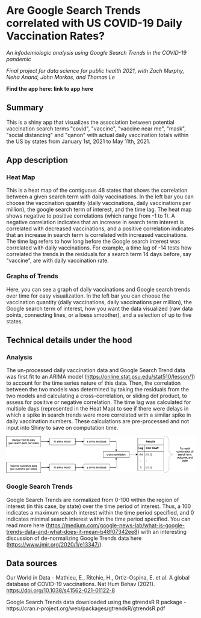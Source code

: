 # Are Google Search Trends correlated with US COVID-19 Daily Vaccination Rates? 
*An infodemiologic analysis using Google Search Trends in the COVID-19 pandemic* 

*Final project for data science for public health 2021, with Zach Murphy, Neha Anand, John Morkos, and Thomas Le* 
 
 **Find the app here: link to app here**
 
 ## Summary 
 This is a shiny app that visualizes the association between potential vaccination search terms "covid", "vaccine", "vaccine near me", "mask", "social distancing" and "qanon" with actual daily vaccination totals within the US by states from January 1st, 2021 to May 11th, 2021.
  
## App description 

### Heat Map 
This is a heat map of the contiguous 48 states that shows the correlation between a given search term with daily vaccinations. In the left bar you can choose the vaccination quantity (daily vaccinations, daily vaccinations per million), the google search term of interest, and the time lag. The heat map shows negative to positive correlations (which range from -1 to 1). A negative correlation indicates that an increase in search term interest is correlated with decreased vaccinations, and a positive correlation indicates that an increase in search term is correlated with increased vaccinations. The time lag refers to how long before the Google search interest was correlated with daily vaccinations. For example, a time lag of -14 tests how correlated the trends in the residuals for a search term 14 days before, say "vaccine", are with daily vaccination rate. 
 
### Graphs of Trends
Here, you can see a graph of daily vaccinations and Google search trends over time for easy visualization. In the left bar you can choose the vaccination quantity (daily vaccinations, daily vaccinations per million), the Google search term of interest, how you want the data visualized (raw data points, connecting lines, or a loess smoother), and a selection of up to five states. 
 
## Technical details under the hood

### Analysis 
The un-processed daily vaccination data and Google Search Trend data was first fit to an ARIMA model (https://online.stat.psu.edu/stat510/lesson/1) to account for the time series nature of this data. Then, the correlation between the two models was determined by taking the residuals from the two models and calculating a cross-correlation, or sliding dot product, to assess for positive or negative correlation. The time lag was calculated for multiple days (represented in the Heat Map) to see if there were delays in which a spike in search trends were more correlated with a similar spike in daily vaccination numbers. These calculations are pre-processed and not input into Shiny to save on computation time. 
 
![Flowsheet of analysis](186556621_312545773735312_4906485619895090758_n.png) 
 
### Google Search Trends 
Google Search Trends are normalized from 0-100 within the region of interest (in this case, by state) over the time period of interest. Thus, a 100 indicates a maximum search interest within the time period specified, and 0 indicates minimal search interest within the time period specified. You can read more here (https://medium.com/google-news-lab/what-is-google-trends-data-and-what-does-it-mean-b48f07342ee8) with an interesting discussion of de-normalizing Google Trends data here (https://www.jmir.org/2020/1/e13347/).

## Data sources 
Our World in Data - Mathieu, E., Ritchie, H., Ortiz-Ospina, E. et al. A global database of COVID-19 vaccinations. Nat Hum Behav (2021). https://doi.org/10.1038/s41562-021-01122-8
<p>Google Search Trends data downloaded using the gtrendsR R package - https://cran.r-project.org/web/packages/gtrendsR/gtrendsR.pdf
